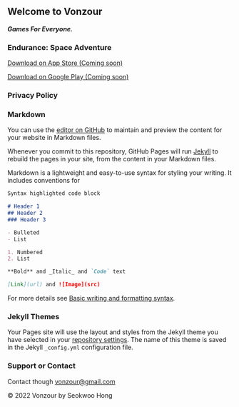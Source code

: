 ## Welcome to Vonzour

_**Games For Everyone.**_

### Endurance: Space Adventure
[Download on App Store (Coming soon)](https://apps.apple.com)

[Download on Google Play (Coming soon)](https://play.google.com)

### Privacy Policy

### Markdown
You can use the [editor on GitHub](https://github.com/vonzour/vonzour.github.io/edit/main/README.md) to maintain and preview the content for your website in Markdown files.

Whenever you commit to this repository, GitHub Pages will run [Jekyll](https://jekyllrb.com/) to rebuild the pages in your site, from the content in your Markdown files.

Markdown is a lightweight and easy-to-use syntax for styling your writing. It includes conventions for

```markdown
Syntax highlighted code block

# Header 1
## Header 2
### Header 3

- Bulleted
- List

1. Numbered
2. List

**Bold** and _Italic_ and `Code` text

[Link](url) and ![Image](src)
```

For more details see [Basic writing and formatting syntax](https://docs.github.com/en/github/writing-on-github/getting-started-with-writing-and-formatting-on-github/basic-writing-and-formatting-syntax).

### Jekyll Themes

Your Pages site will use the layout and styles from the Jekyll theme you have selected in your [repository settings](https://github.com/vonzour/vonzour.github.io/settings/pages). The name of this theme is saved in the Jekyll `_config.yml` configuration file.

### Support or Contact
Contact though vonzour@gmail.com

© 2022 Vonzour by Seokwoo Hong
